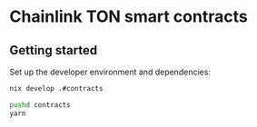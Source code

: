 # Chainlink TON smart contracts

## Getting started

Set up the developer environment and dependencies:

```bash
nix develop .#contracts

pushd contracts
yarn
```
